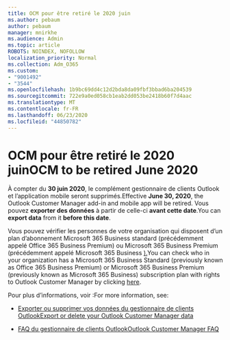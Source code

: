 ```yaml
---
title: OCM pour être retiré le 2020 juin
ms.author: pebaum
author: pebaum
manager: mnirkhe
ms.audience: Admin
ms.topic: article
ROBOTS: NOINDEX, NOFOLLOW
localization_priority: Normal
ms.collection: Adm_O365
ms.custom:
- "9001492"
- "3544"
ms.openlocfilehash: 1b9bc69dd4c12d2bda8da09fbf3bbad6ba204539
ms.sourcegitcommit: 722e9a0ed058cb1eab2dd053be2418b60f7d4aac
ms.translationtype: MT
ms.contentlocale: fr-FR
ms.lasthandoff: 06/23/2020
ms.locfileid: "44850782"
---
```

# <a name="ocm-to-be-retired-june-2020"></a><span data-ttu-id="97e06-102">OCM pour être retiré le 2020 juin</span><span class="sxs-lookup"><span data-stu-id="97e06-102">OCM to be retired June 2020</span></span>


<span data-ttu-id="97e06-103">À compter du **30 juin 2020**, le complément gestionnaire de clients Outlook et l’application mobile seront supprimés.</span><span class="sxs-lookup"><span data-stu-id="97e06-103">Effective **June 30, 2020**, the Outlook Customer Manager add-in and mobile app will be retired.</span></span> <span data-ttu-id="97e06-104">Vous pouvez **exporter des données** à partir de celle-ci **avant cette date**.</span><span class="sxs-lookup"><span data-stu-id="97e06-104">You can  **export data**  from it  **before this date**.</span></span>  

<span data-ttu-id="97e06-105">Vous pouvez vérifier les personnes de votre organisation qui disposent d’un plan d’abonnement Microsoft 365 Business standard (précédemment appelé Office 365 Business Premium) ou Microsoft 365 Business Premium (précédemment appelé Microsoft 365 Business [).](https://admin.microsoft.com/AdminPortal/Home?ref=/users)</span><span class="sxs-lookup"><span data-stu-id="97e06-105">You can check who in your organization has a Microsoft 365 Business Standard (previously known as Office 365 Business Premium) or Microsoft 365 Business Premium (previously known as Microsoft 365 Business) subscription plan with rights to Outlook Customer Manager by clicking [here](https://admin.microsoft.com/AdminPortal/Home?ref=/users).</span></span>

<span data-ttu-id="97e06-106">Pour plus d’informations, voir :</span><span class="sxs-lookup"><span data-stu-id="97e06-106">For more information, see:</span></span>

- [<span data-ttu-id="97e06-107">Exporter ou supprimer vos données du gestionnaire de clients Outlook</span><span class="sxs-lookup"><span data-stu-id="97e06-107">Export or delete your Outlook Customer Manager data</span></span>](https://support.office.com/article/1a421cb4-e8de-4b44-bfb8-710b92820439)

- [<span data-ttu-id="97e06-108">FAQ du gestionnaire de clients Outlook</span><span class="sxs-lookup"><span data-stu-id="97e06-108">Outlook Customer Manager FAQ</span></span>](https://support.office.com/article/88e127ca-43a1-4c9d-8d52-6ad3a80f9c32)
